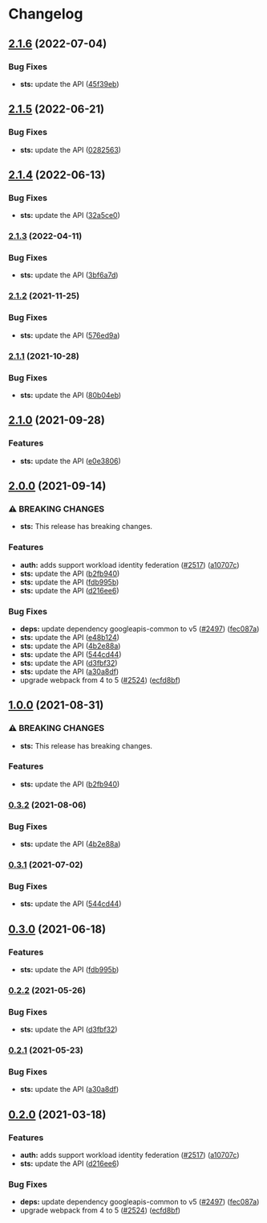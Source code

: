 # Changelog

## [2.1.6](https://github.com/googleapis/google-api-nodejs-client/compare/sts-v2.1.5...sts-v2.1.6) (2022-07-04)


### Bug Fixes

* **sts:** update the API ([45f39eb](https://github.com/googleapis/google-api-nodejs-client/commit/45f39eb5522a0520131880bd4c58663180e61dab))

## [2.1.5](https://github.com/googleapis/google-api-nodejs-client/compare/sts-v2.1.4...sts-v2.1.5) (2022-06-21)


### Bug Fixes

* **sts:** update the API ([0282563](https://github.com/googleapis/google-api-nodejs-client/commit/0282563d9d2cbca9286365f80aa5833e68fa7fe6))

## [2.1.4](https://github.com/googleapis/google-api-nodejs-client/compare/sts-v2.1.3...sts-v2.1.4) (2022-06-13)


### Bug Fixes

* **sts:** update the API ([32a5ce0](https://github.com/googleapis/google-api-nodejs-client/commit/32a5ce0ce0bfda7775ae88a218d0edb46dace38d))

### [2.1.3](https://github.com/googleapis/google-api-nodejs-client/compare/sts-v2.1.2...sts-v2.1.3) (2022-04-11)


### Bug Fixes

* **sts:** update the API ([3bf6a7d](https://github.com/googleapis/google-api-nodejs-client/commit/3bf6a7d0f201a4c6c14dd97764a86c5a726ed2da))

### [2.1.2](https://www.github.com/googleapis/google-api-nodejs-client/compare/sts-v2.1.1...sts-v2.1.2) (2021-11-25)


### Bug Fixes

* **sts:** update the API ([576ed9a](https://www.github.com/googleapis/google-api-nodejs-client/commit/576ed9aed1a7e26361debdcbc99e1e859a242441))

### [2.1.1](https://www.github.com/googleapis/google-api-nodejs-client/compare/sts-v2.1.0...sts-v2.1.1) (2021-10-28)


### Bug Fixes

* **sts:** update the API ([80b04eb](https://www.github.com/googleapis/google-api-nodejs-client/commit/80b04eb1446df2d318ee169ec923ae2622d24e4f))

## [2.1.0](https://www.github.com/googleapis/google-api-nodejs-client/compare/sts-v2.0.0...sts-v2.1.0) (2021-09-28)


### Features

* **sts:** update the API ([e0e3806](https://www.github.com/googleapis/google-api-nodejs-client/commit/e0e3806fcf053f3019c44d870321476bdc6ddd8b))

## [2.0.0](https://www.github.com/googleapis/google-api-nodejs-client/compare/sts-v1.0.0...sts-v2.0.0) (2021-09-14)


### ⚠ BREAKING CHANGES

* **sts:** This release has breaking changes.

### Features

* **auth:** adds support workload identity federation ([#2517](https://www.github.com/googleapis/google-api-nodejs-client/issues/2517)) ([a10707c](https://www.github.com/googleapis/google-api-nodejs-client/commit/a10707c477759e7c9ef6360a2fe800856fb600c1))
* **sts:** update the API ([b2fb940](https://www.github.com/googleapis/google-api-nodejs-client/commit/b2fb940647145807f710f0e15cbccd2105c5adb6))
* **sts:** update the API ([fdb995b](https://www.github.com/googleapis/google-api-nodejs-client/commit/fdb995b798ddd562b4c9ca7515dacc5b0d16eb01))
* **sts:** update the API ([d216ee6](https://www.github.com/googleapis/google-api-nodejs-client/commit/d216ee6e3bfd944a06ee442030cf6a6ccea2a064))


### Bug Fixes

* **deps:** update dependency googleapis-common to v5 ([#2497](https://www.github.com/googleapis/google-api-nodejs-client/issues/2497)) ([fec087a](https://www.github.com/googleapis/google-api-nodejs-client/commit/fec087abcf3d994dd41c3ffa0a0c12b1f9f09dae))
* **sts:** update the API ([e48b124](https://www.github.com/googleapis/google-api-nodejs-client/commit/e48b124d4e6b80e16086648a552806e75a3e26ad))
* **sts:** update the API ([4b2e88a](https://www.github.com/googleapis/google-api-nodejs-client/commit/4b2e88a4f81bf4e6a977f0780e5afc5e7f778a4d))
* **sts:** update the API ([544cd44](https://www.github.com/googleapis/google-api-nodejs-client/commit/544cd4428ef03b2c2729b62e287bbb14b1cc5d3e))
* **sts:** update the API ([d3fbf32](https://www.github.com/googleapis/google-api-nodejs-client/commit/d3fbf32a9137a5be176cc50ca621cd3e66bb2c25))
* **sts:** update the API ([a30a8df](https://www.github.com/googleapis/google-api-nodejs-client/commit/a30a8dff30d59038b94e683a625c5ffe293d0205))
* upgrade webpack from 4 to 5  ([#2524](https://www.github.com/googleapis/google-api-nodejs-client/issues/2524)) ([ecfd8bf](https://www.github.com/googleapis/google-api-nodejs-client/commit/ecfd8bfcd06e1beabff7ec9a8c4000222379eb8d))

## [1.0.0](https://www.github.com/googleapis/google-api-nodejs-client/compare/sts-v0.3.2...sts-v1.0.0) (2021-08-31)


### ⚠ BREAKING CHANGES

* **sts:** This release has breaking changes.

### Features

* **sts:** update the API ([b2fb940](https://www.github.com/googleapis/google-api-nodejs-client/commit/b2fb940647145807f710f0e15cbccd2105c5adb6))

### [0.3.2](https://www.github.com/googleapis/google-api-nodejs-client/compare/sts-v0.3.1...sts-v0.3.2) (2021-08-06)


### Bug Fixes

* **sts:** update the API ([4b2e88a](https://www.github.com/googleapis/google-api-nodejs-client/commit/4b2e88a4f81bf4e6a977f0780e5afc5e7f778a4d))

### [0.3.1](https://www.github.com/googleapis/google-api-nodejs-client/compare/sts-v0.3.0...sts-v0.3.1) (2021-07-02)


### Bug Fixes

* **sts:** update the API ([544cd44](https://www.github.com/googleapis/google-api-nodejs-client/commit/544cd4428ef03b2c2729b62e287bbb14b1cc5d3e))

## [0.3.0](https://www.github.com/googleapis/google-api-nodejs-client/compare/sts-v0.2.2...sts-v0.3.0) (2021-06-18)


### Features

* **sts:** update the API ([fdb995b](https://www.github.com/googleapis/google-api-nodejs-client/commit/fdb995b798ddd562b4c9ca7515dacc5b0d16eb01))

### [0.2.2](https://www.github.com/googleapis/google-api-nodejs-client/compare/sts-v0.2.1...sts-v0.2.2) (2021-05-26)


### Bug Fixes

* **sts:** update the API ([d3fbf32](https://www.github.com/googleapis/google-api-nodejs-client/commit/d3fbf32a9137a5be176cc50ca621cd3e66bb2c25))

### [0.2.1](https://www.github.com/googleapis/google-api-nodejs-client/compare/sts-v0.2.0...sts-v0.2.1) (2021-05-23)


### Bug Fixes

* **sts:** update the API ([a30a8df](https://www.github.com/googleapis/google-api-nodejs-client/commit/a30a8dff30d59038b94e683a625c5ffe293d0205))

## [0.2.0](https://www.github.com/googleapis/google-api-nodejs-client/compare/sts-v0.1.0...sts-v0.2.0) (2021-03-18)


### Features

* **auth:** adds support workload identity federation ([#2517](https://www.github.com/googleapis/google-api-nodejs-client/issues/2517)) ([a10707c](https://www.github.com/googleapis/google-api-nodejs-client/commit/a10707c477759e7c9ef6360a2fe800856fb600c1))
* **sts:** update the API ([d216ee6](https://www.github.com/googleapis/google-api-nodejs-client/commit/d216ee6e3bfd944a06ee442030cf6a6ccea2a064))


### Bug Fixes

* **deps:** update dependency googleapis-common to v5 ([#2497](https://www.github.com/googleapis/google-api-nodejs-client/issues/2497)) ([fec087a](https://www.github.com/googleapis/google-api-nodejs-client/commit/fec087abcf3d994dd41c3ffa0a0c12b1f9f09dae))
* upgrade webpack from 4 to 5  ([#2524](https://www.github.com/googleapis/google-api-nodejs-client/issues/2524)) ([ecfd8bf](https://www.github.com/googleapis/google-api-nodejs-client/commit/ecfd8bfcd06e1beabff7ec9a8c4000222379eb8d))
